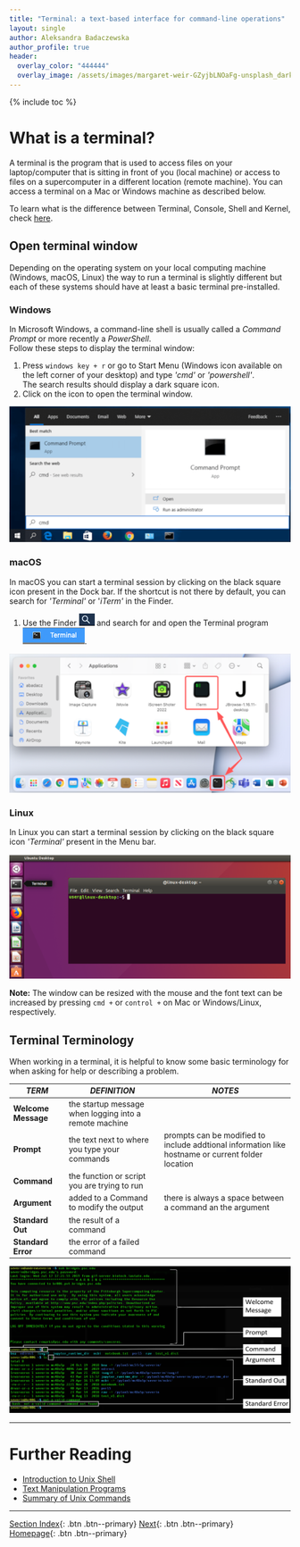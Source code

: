 ```yaml
---
title: "Terminal: a text-based interface for command-line operations"
layout: single
author: Aleksandra Badaczewska
author_profile: true
header:
  overlay_color: "444444"
  overlay_image: /assets/images/margaret-weir-GZyjbLNOaFg-unsplash_dark.jpg
---
```


{% include toc %}

# What is a terminal?

A terminal is the program that is used to access files on your laptop/computer that is sitting in front of you (local machine) or access to files on a supercomputer in a different location (remote machine).  You can access a terminal on a Mac or Windows machine as described below.

To learn what is the difference between Terminal, Console, Shell and Kernel, check [here](https://www.geeksforgeeks.org/what-is-terminal-console-shell-and-kernel/).

## Open terminal window

Depending on the operating system on your local computing machine (Windows, macOS, Linux) the way to run a terminal is slightly different but each of these systems should have at least a basic terminal pre-installed.

### **Windows**

In Microsoft Windows, a command-line shell is usually called a *Command Prompt* or more recently a *PowerShell*.<br>
Follow these steps to display the terminal window:
1. Press `windows key + r` or go to Start Menu (Windows icon available on the left corner of your desktop) and type *'cmd'* or *'powershell'*.<br> The search results should display a dark square icon.
2. Click on the icon to open the terminal window.

![Windows Terminal](assets/images/terminalWin.png)

### **macOS**

In macOS you can start a terminal session by clicking on the black square icon present in the Dock bar. If the shortcut is not there by default, you can search for *'Terminal'* or '*iTerm'* in the Finder.

1. Use the Finder ![](assets/images/finder_magnifier.png) and search for and open the Terminal program ![](assets/images/terminal.png).

![macOS Terminal](assets/images/terminalMac.png)

### **Linux**

In Linux you can start a terminal session by clicking on the black square icon *'Terminal'* present in the Menu bar.

![Linux Terminal](assets/images/terminalLin.png)


**Note:** The window can be resized with the mouse and the font text can be increased by pressing `cmd +` or `control +` on Mac or Windows/Linux, respectively.


## Terminal Terminology

When working in a terminal, it is helpful to know some basic terminology for when asking for help or describing a problem.

  |*TERM*|*DEFINITION*|*NOTES*|
  |-------|------|-------|
  |**Welcome Message**| the startup message when logging into a remote machine | | |
  |**Prompt**| the text next to where you type your commands | prompts can be modified to include addtional information like hostname or current folder location |
  |**Command**| the function or script you are trying to run | |
  |**Argument**| added to a Command to modify the output | there is always a space between a command an the argument |
  |**Standard Out**| the result of a command |
  |**Standard Error**| the error of a failed command |


![](assets/TerminalWelcome_small.png)

___
# Further Reading
* [Introduction to Unix Shell](02-intro-to-unix-shell.md)
* [Text Manipulation Programs](03-text-manipulation-programs.md)
* [Summary of Unix Commands](04-unix-cheat-sheet.md)

___

[Section Index](00-IntroToCommandLine-LandingPage.md){: .btn  .btn--primary}
[Next](02-intro-to-unix-shell.md){: .btn  .btn--primary}
<br>[Homepage](../index.md){: .btn  .btn--primary}

